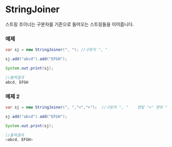 # StringJoiner
스트링 조이너는 구분자를 기준으로 들어오는 스트링들을 이어줍니다.

### 예제
```java
var sj = new StringJoiner(", "); //구분자 ", "

sj.add("abcd").add("EFGH");

System.out.print(sj);

//출력결과
abcd, EFGH
```

### 예제 2

```java
var sj = new StringJoiner(", ","<",">");  //구분자 ", "    맨앞 "<" 맨뒤 ">"

sj.add("abcd").add("EFGH");

System.out.print(sj);

//출력결과
<abcd, EFGH>
```
